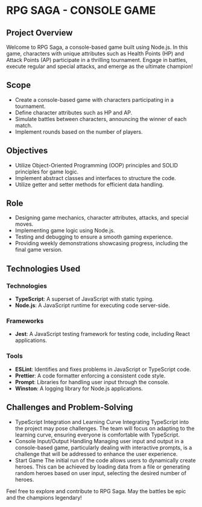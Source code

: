 # RPG SAGA - CONSOLE GAME

## Project Overview
Welcome to RPG Saga, a console-based game built using Node.js. In this game, characters with unique attributes such as Health Points (HP) and Attack Points (AP) participate in a thrilling tournament. Engage in battles, execute regular and special attacks, and emerge as the ultimate champion!

## Scope
* Create a console-based game with characters participating in a tournament.
* Define character attributes such as HP and AP.
* Simulate battles between characters, announcing the winner of each match.
* Implement rounds based on the number of players.

## Objectives
* Utilize Object-Oriented Programming (OOP) principles and SOLID principles for game logic.
* Implement abstract classes and interfaces to structure the code.
* Utilize getter and setter methods for efficient data handling.

## Role
* Designing game mechanics, character attributes, attacks, and special moves.
* Implementing game logic using Node.js.
* Testing and debugging to ensure a smooth gaming experience.
* Providing weekly demonstrations showcasing progress, including the final game version.

## Technologies Used

### Technologies
* **TypeScript**: A superset of JavaScript with static typing.
* **Node.js**: A JavaScript runtime for executing code server-side.

### Frameworks
* **Jest**: A JavaScript testing framework for testing code, including React applications.

### Tools
* **ESLint**: Identifies and fixes problems in JavaScript or TypeScript code.
* **Prettier**: A code formatter enforcing a consistent code style.
* **Prompt**: Libraries for handling user input through the console.
* **Winston**: A logging library for Node.js applications.

## Challenges and Problem-Solving
* TypeScript Integration and Learning Curve
Integrating TypeScript into the project may pose challenges. The team will focus on adapting to the learning curve, ensuring everyone is comfortable with TypeScript.
* Console Input/Output Handling
Managing user input and output in a console-based game, particularly dealing with interactive prompts, is a challenge that will be addressed to enhance the user experience.
* Start Game
The initial run of the code allows users to dynamically create heroes. This can be achieved by loading data from a file or generating random heroes based on user input, selecting the desired number of heroes.

Feel free to explore and contribute to RPG Saga. May the battles be epic and the champions legendary!
